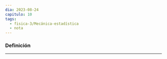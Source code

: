 ```yaml
---
dia: 2023-08-24
capitulo: 10
tags:
  - fisica-3/Mecánica-estadística
  - nota
---
```

### Definición
---
